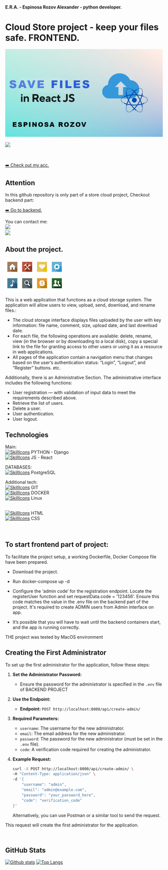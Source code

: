 #### E.R.A. - Espinosa Rozov Alexander - python developer.

# Cloud Store project - keep your files safe. FRONTEND.

<img src="https://github.com/ERAalex/fullstack_frontend_dipl/blob/main/project_image.jpg">
<p>
  <a href="https://www.linkedin.com/in/alexander-espinosa-rozov-b3b270121/"><img src="https://img.shields.io/badge/linkedin-%230077B5.svg?&style=for-the-badge&logo=linkedin&logoColor=white"></a>
</p>
<br>
<p><a href="https://github.com/ERAalex" target="_blank">➡️ Check out my acc.</a></p>

## Attention

In this github repository is only part of a store cloud project,
Checkout backend part:

<p><a href="https://github.com/ERAalex/fullstack_backend_dipl" target="_blank">➡️ Go to backend.</a></p>

You can contact me:
<br><a href="mailto:erapyth@gmail.com"><img src="https://img.shields.io/badge/-Gmail%20contact%20me-red"></a>
<br><a href="https://t.me/espinosa_python"><img src="https://img.shields.io/badge/-Telegram-blue"></a>

## About the project.

  <a href="#" target="_blank" rel="noreferrer nofollow">
      <img src="https://github.com/ERAalex/PREVIEW_project_site_buisness_card_Maria-/blob/main/website_icons.jpg" >
    </a>

This is a web application that functions as a cloud storage system. The application will allow users to view, upload, send, download, and rename files.: <br>

- The cloud storage interface displays files uploaded by the user with key information: file name, comment, size, upload date, and last download date. <br>
- For each file, the following operations are available: delete, rename, view (in the browser or by downloading to a local disk), copy a special link to the file for granting access to other users or using it as a resource in web applications.
- All pages of the application contain a navigation menu that changes based on the user’s authentication status: “Login”, “Logout”, and “Register” buttons.
  etc.

Additionally, there is an Administrative Section. The administrative interface includes the following functions:

- User registration — with validation of input data to meet the requirements described above.
- Retrieve the list of users.
- Delete a user.
- User authentication.
- User logout.

## Technologies

Main:<br/>
[![SkillIcons](https://skillicons.dev/icons?i=python)](https://skillicons.dev) PYTHON - Django <br/>
[![SkillIcons](https://skillicons.dev/icons?i=react)](https://skillicons.dev) JS - React <br/>

DATABASES:<br/>
[![SkillIcons](https://skillicons.dev/icons?i=postgres)](https://skillicons.dev) PostgreSQL <br/>

Additional tech:<br/>
[![SkillIcons](https://skillicons.dev/icons?i=git)](https://skillicons.dev) GIT <br/>
[![SkillIcons](https://skillicons.dev/icons?i=docker)](https://skillicons.dev) DOCKER <br/>
[![SkillIcons](https://skillicons.dev/icons?i=linux)](https://skillicons.dev) Linux <br/><br/>

[![SkillIcons](https://skillicons.dev/icons?i=html)](https://skillicons.dev) HTML <br/>
[![SkillIcons](https://skillicons.dev/icons?i=css)](https://skillicons.dev) CSS <br/>
<br/><br/>

## To start frontend part of project:

To facilitate the project setup, a working Dockerfile, Docker Compose file have been prepared.

- Download the project.
- Run docker-compose up -d
- Configure the ‘admin code’ for the registration endpoint. Locate the registerUser function and set requestData.code = '123456'. Ensure this code matches the value in the .env file on the backend part of the project. It's required to create ADMIN users from Admin interface on app.

- It’s possible that you will have to wait until the backend containers start, and the app is running correctly.

THE project was tested by MacOS environment

## Creating the First Administrator

To set up the first administrator for the application, follow these steps:

1. **Set the Administrator Password:**

   - Ensure the password for the administrator is specified in the `.env` file of BACKEND PROJECT

2. **Use the Endpoint:**

   - **Endpoint:** `POST http://localhost:8000/api/create-admin/`

3. **Required Parameters:**

   - `username`: The username for the new administrator.
   - `email`: The email address for the new administrator.
   - `password`: The password for the new administrator (must be set in the `.env` file).
   - `code`: A verification code required for creating the administrator.

4. **Example Request:**

   ```bash
   curl -X POST http://localhost:8000/api/create-admin/ \
   -H "Content-Type: application/json" \
   -d '{
       "username": "admin",
       "email": "admin@example.com",
       "password": "your_password_here",
       "code": "verification_code"
   }'
   ```

   Alternatively, you can use Postman or a similar tool to send the request.

This request will create the first administrator for the application.

<br/>
<h2>GitHub Stats</h2>

<a href="#">![Github stats](https://github-readme-stats.vercel.app/api?username=ERAalex&theme=blueberry&count_private=true&hide_border=true&line_height=20)</a>
<a href="#">![Top Langs](https://github-readme-stats.vercel.app/api/top-langs/?username=ERAalex&layout=compact&theme=blueberry&count_private=true&hide_border=true)</a>
